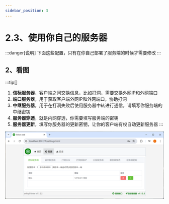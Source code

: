 ```yaml
---
sidebar_position: 3
---
```


# 2.3、使用你自己的服务器

:::danger[说明]
下面这些配置，只有在你自己部署了服务端的时候才需要修改
:::


## 2、看图

:::tip[]
1. **信标服务器**，客户端之间交换信息，比如打洞，需要交换外网IP和外网端口
2. **端口服务器**，用于获取客户端外网IP和外网端口，协助打洞
3. **中继服务器**，用于在打洞失败后使用服务器中转进行通信，请填写你服务端的中继密钥
4. **服务器穿透**，就是内网穿透，你需要填写服务端的密钥
5. **服务器更新**，填写你服务器的更新密钥，让你的客户端有权自动更新服务器
:::

![Docusaurus Plushie](./img/server.png)
